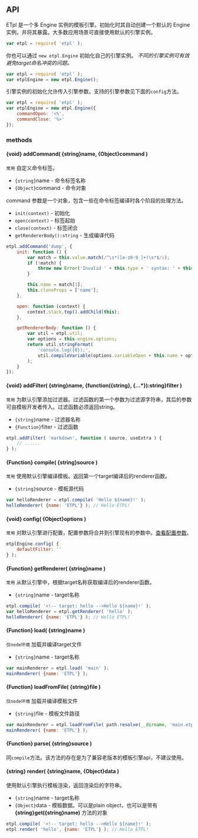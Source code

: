 ## API

ETpl 是一个多 Engine 实例的模板引擎。初始化时其自动创建一个默认的 Engine 实例，并将其暴露。大多数应用场景可直接使用默认的引擎实例。

```javascript
var etpl = require( 'etpl' );
```

你也可以通过 `new etpl.Engine` 初始化自己的引擎实例。 *不同的引擎实例可有效避免target命名冲突的问题。*

```javascript
var etpl = require( 'etpl' );
var etplEngine = new etpl.Engine();
```

引擎实例的初始化允许传入引擎参数。支持的引擎参数见下面的`config`方法。

```javascript
var etpl = require( 'etpl' );
var etplEngine = new etpl.Engine({
    commandOpen: '<%',
    commandClose: '%>'
});
```


### methods


#### {void} addCommand( {string}name, {Object}command )

`常用` 自定义命令标签。

- `{string}`name - 命令标签名称
- `{Object}`command - 命令对象

command 参数是一个对象，包含一些在命令标签编译时各个阶段的处理方法。

- `init(context)` - 初始化
- `open(context)` - 标签起始
- `close(context)` - 标签闭合
- `getRendererBody():string` - 生成编译代码

```javascript
etpl.addCommand('dump', {
    init: function () {
        var match = this.value.match(/^\s*([a-z0-9_]+)\s*$/i);
        if (!match) {
            throw new Error('Invalid ' + this.type + ' syntax: ' + this.value);
        }

        this.name = match[1];
        this.cloneProps = ['name'];
    },

    open: function (context) {
        context.stack.top().addChild(this);
    },

    getRendererBody: function () {
        var util = etpl.util;
        var options = this.engine.options;
        return util.stringFormat(
            'console.log({0});',
            util.compileVariable(options.variableOpen + this.name + options.variableClose, this.engine)
        );
    }
});
```


#### {void} addFilter( {string}name, {function({string}, {...*}):string}filter )

`常用` 为默认引擎添加过滤器。过滤函数的第一个参数为过滤源字符串，其后的参数可由模板开发者传入。过滤函数必须返回string。

- `{string}`name - 过滤器名称
- `{Function}`filter - 过滤函数

```javascript
etpl.addFilter( 'markdown', function ( source, useExtra ) {
    // ......
} );
```

#### {Function} compile( {string}source )

`常用` 使用默认引擎编译模板。返回第一个target编译后的renderer函数。

- `{string}`source - 模板源代码

```javascript
var helloRenderer = etpl.compile( 'Hello ${name}!' );
helloRenderer( {name: 'ETPL'} ); // Hello ETPL!
```

#### {void} config( {Object}options )

`常用` 对默认引擎进行配置，配置参数将合并到引擎现有的参数中。[查看配置参数](config.md)。

```javascript
etplEngine.config( {
    defaultFilter: ''
} );
```

#### {Function} getRenderer( {string}name )

`常用` 从默认引擎中，根据target名称获取编译后的renderer函数。

- `{string}`name - target名称

```javascript
etpl.compile( '<!-- target: hello -->Hello ${name}!' );
var helloRenderer = etpl.getRenderer( 'hello' );
helloRenderer( {name: 'ETPL'} ); // Hello ETPL!
```


#### {Function} load( {string}name )

`仅node环境` 加载并编译target文件

- `{string}`name - target名称

```javascript
var mainRenderer = etpl.load( 'main' );
mainRenderer( {name: 'ETPL'} );
```


#### {Function} loadFromFile( {string}file )

`仅node环境` 加载并编译模板文件

- `{string}`file - 模板文件路径

```javascript
var mainRenderer = etpl.loadFromFile( path.resolve(__dirname, 'main.etpl') );
mainRenderer( {name: 'ETPL'} );
```


#### {Function} parse( {string}source )

同`compile`方法。该方法的存在是为了兼容老版本的模板引擎api，不建议使用。



#### {string} render( {string}name, {Object}data )

使用默认引擎执行模板渲染，返回渲染后的字符串。

- `{string}`name - target名称
- `{Object}`data - 模板数据。可以是plain object，也可以是带有 **{string}get({string}name)** 方法的对象

```javascript
etpl.compile( '<!-- target: hello -->Hello ${name}!' );
etpl.render( 'hello', {name: 'ETPL'} ); // Hello ETPL!
```


